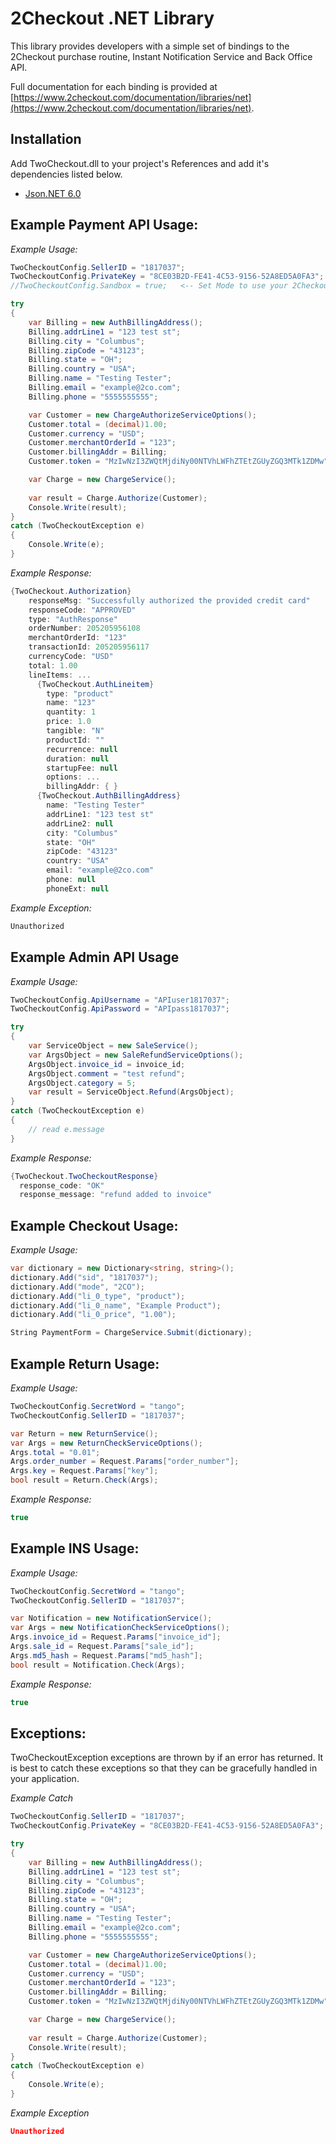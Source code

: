 2Checkout .NET Library
=====================

This library provides developers with a simple set of bindings to the 2Checkout purchase routine, Instant Notification Service and Back Office API.

Full documentation for each binding is provided at [https://www.2checkout.com/documentation/libraries/net](https://www.2checkout.com/documentation/libraries/net).

Installation
------------

Add TwoCheckout.dll to your project's References and add it's dependencies listed below.
* [Json.NET 6.0](https://json.codeplex.com/releases/view/117958)


Example Payment API Usage:
---------------------

*Example Usage:*

```csharp
TwoCheckoutConfig.SellerID = "1817037";
TwoCheckoutConfig.PrivateKey = "8CE03B2D-FE41-4C53-9156-52A8ED5A0FA3";
//TwoCheckoutConfig.Sandbox = true;   <-- Set Mode to use your 2Checkout sandbox account

try
{
    var Billing = new AuthBillingAddress();
    Billing.addrLine1 = "123 test st";
    Billing.city = "Columbus";
    Billing.zipCode = "43123";
    Billing.state = "OH";
    Billing.country = "USA";
    Billing.name = "Testing Tester";
    Billing.email = "example@2co.com";
    Billing.phone = "5555555555";

    var Customer = new ChargeAuthorizeServiceOptions();
    Customer.total = (decimal)1.00;
    Customer.currency = "USD";
    Customer.merchantOrderId = "123";
    Customer.billingAddr = Billing;
    Customer.token = "MzIwNzI3ZWQtMjdiNy00NTVhLWFhZTEtZGUyZGQ3MTk1ZDMw";

    var Charge = new ChargeService();
    
    var result = Charge.Authorize(Customer);
    Console.Write(result);
}
catch (TwoCheckoutException e)
{
    Console.Write(e);
}
```

*Example Response:*

```csharp
{TwoCheckout.Authorization}
    responseMsg: "Successfully authorized the provided credit card"
    responseCode: "APPROVED"
    type: "AuthResponse"
    orderNumber: 205205956108
    merchantOrderId: "123"
    transactionId: 205205956117
    currencyCode: "USD"
    total: 1.00
    lineItems: ...
      {TwoCheckout.AuthLineitem}
        type: "product"
        name: "123"
        quantity: 1
        price: 1.0
        tangible: "N"
        productId: ""
        recurrence: null
        duration: null
        startupFee: null
        options: ...
        billingAddr: { }
      {TwoCheckout.AuthBillingAddress}
        name: "Testing Tester"
        addrLine1: "123 test st"
        addrLine2: null
        city: "Columbus"
        state: "OH"
        zipCode: "43123"
        country: "USA"
        email: "example@2co.com"
        phone: null
        phoneExt: null
```

*Example Exception:*

```csharp
Unauthorized
```


Example Admin API Usage
-----------------

*Example Usage:*

```csharp
TwoCheckoutConfig.ApiUsername = "APIuser1817037";
TwoCheckoutConfig.ApiPassword = "APIpass1817037";

try
{
    var ServiceObject = new SaleService();
    var ArgsObject = new SaleRefundServiceOptions();
    ArgsObject.invoice_id = invoice_id;
    ArgsObject.comment = "test refund";
    ArgsObject.category = 5;
    var result = ServiceObject.Refund(ArgsObject);
}
catch (TwoCheckoutException e)
{
    // read e.message
}
```

*Example Response:*

```csharp
{TwoCheckout.TwoCheckoutResponse}
  response_code: "OK"
  response_message: "refund added to invoice"
```

Example Checkout Usage:
-----------------------

*Example Usage:*

```csharp
var dictionary = new Dictionary<string, string>();
dictionary.Add("sid", "1817037");
dictionary.Add("mode", "2CO");
dictionary.Add("li_0_type", "product");
dictionary.Add("li_0_name", "Example Product");
dictionary.Add("li_0_price", "1.00");

String PaymentForm = ChargeService.Submit(dictionary);
```

Example Return Usage:
---------------------

*Example Usage:*

```csharp
TwoCheckoutConfig.SecretWord = "tango";
TwoCheckoutConfig.SellerID = "1817037";

var Return = new ReturnService();
var Args = new ReturnCheckServiceOptions();
Args.total = "0.01";
Args.order_number = Request.Params["order_number"];
Args.key = Request.Params["key"];
bool result = Return.Check(Args);
```

*Example Response:*

```csharp
true
```

Example INS Usage:
------------------

*Example Usage:*

```csharp
TwoCheckoutConfig.SecretWord = "tango";
TwoCheckoutConfig.SellerID = "1817037";

var Notification = new NotificationService();
var Args = new NotificationCheckServiceOptions();
Args.invoice_id = Request.Params["invoice_id"];
Args.sale_id = Request.Params["sale_id"];
Args.md5_hash = Request.Params["md5_hash"];
bool result = Notification.Check(Args);
```

*Example Response:*

```csharp
true
```

Exceptions:
------------------

TwoCheckoutException exceptions are thrown by if an error has returned. It is best to catch these exceptions so that they can be gracefully handled in your application.

*Example Catch*

```csharp
TwoCheckoutConfig.SellerID = "1817037";
TwoCheckoutConfig.PrivateKey = "8CE03B2D-FE41-4C53-9156-52A8ED5A0FA3";

try
{
    var Billing = new AuthBillingAddress();
    Billing.addrLine1 = "123 test st";
    Billing.city = "Columbus";
    Billing.zipCode = "43123";
    Billing.state = "OH";
    Billing.country = "USA";
    Billing.name = "Testing Tester";
    Billing.email = "example@2co.com";
    Billing.phone = "5555555555";

    var Customer = new ChargeAuthorizeServiceOptions();
    Customer.total = (decimal)1.00;
    Customer.currency = "USD";
    Customer.merchantOrderId = "123";
    Customer.billingAddr = Billing;
    Customer.token = "MzIwNzI3ZWQtMjdiNy00NTVhLWFhZTEtZGUyZGQ3MTk1ZDMw";

    var Charge = new ChargeService();
    
    var result = Charge.Authorize(Customer);
    Console.Write(result);
}
catch (TwoCheckoutException e)
{
    Console.Write(e);
}
```

*Example Exception*

```json
Unauthorized
```